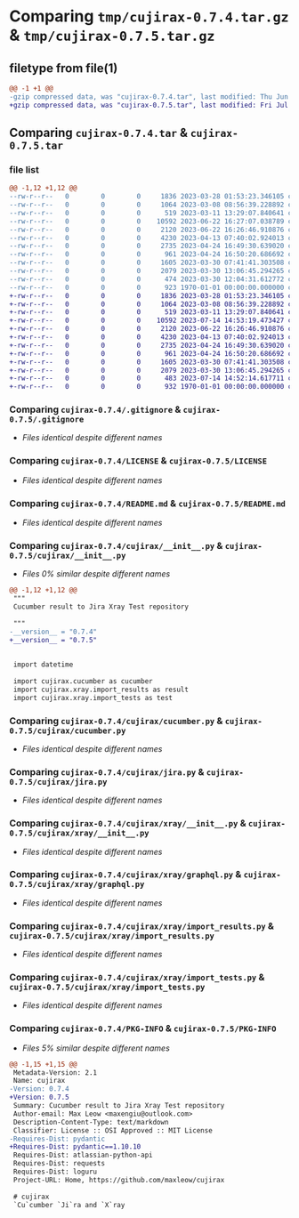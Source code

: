# Comparing `tmp/cujirax-0.7.4.tar.gz` & `tmp/cujirax-0.7.5.tar.gz`

## filetype from file(1)

```diff
@@ -1 +1 @@
-gzip compressed data, was "cujirax-0.7.4.tar", last modified: Thu Jun 22 16:27:23 2023, max compression
+gzip compressed data, was "cujirax-0.7.5.tar", last modified: Fri Jul 14 14:54:11 2023, max compression
```

## Comparing `cujirax-0.7.4.tar` & `cujirax-0.7.5.tar`

### file list

```diff
@@ -1,12 +1,12 @@
--rw-r--r--   0        0        0     1836 2023-03-28 01:53:23.346105 cujirax-0.7.4/.gitignore
--rw-r--r--   0        0        0     1064 2023-03-08 08:56:39.228892 cujirax-0.7.4/LICENSE
--rw-r--r--   0        0        0      519 2023-03-11 13:29:07.840641 cujirax-0.7.4/README.md
--rw-r--r--   0        0        0    10592 2023-06-22 16:27:07.038789 cujirax-0.7.4/cujirax/__init__.py
--rw-r--r--   0        0        0     2120 2023-06-22 16:26:46.910876 cujirax-0.7.4/cujirax/cucumber.py
--rw-r--r--   0        0        0     4230 2023-04-13 07:40:02.924013 cujirax-0.7.4/cujirax/jira.py
--rw-r--r--   0        0        0     2735 2023-04-24 16:49:30.639020 cujirax-0.7.4/cujirax/xray/__init__.py
--rw-r--r--   0        0        0      961 2023-04-24 16:50:20.686692 cujirax-0.7.4/cujirax/xray/graphql.py
--rw-r--r--   0        0        0     1605 2023-03-30 07:41:41.303508 cujirax-0.7.4/cujirax/xray/import_results.py
--rw-r--r--   0        0        0     2079 2023-03-30 13:06:45.294265 cujirax-0.7.4/cujirax/xray/import_tests.py
--rw-r--r--   0        0        0      474 2023-03-30 12:04:31.612772 cujirax-0.7.4/pyproject.toml
--rw-r--r--   0        0        0      923 1970-01-01 00:00:00.000000 cujirax-0.7.4/PKG-INFO
+-rw-r--r--   0        0        0     1836 2023-03-28 01:53:23.346105 cujirax-0.7.5/.gitignore
+-rw-r--r--   0        0        0     1064 2023-03-08 08:56:39.228892 cujirax-0.7.5/LICENSE
+-rw-r--r--   0        0        0      519 2023-03-11 13:29:07.840641 cujirax-0.7.5/README.md
+-rw-r--r--   0        0        0    10592 2023-07-14 14:53:19.473427 cujirax-0.7.5/cujirax/__init__.py
+-rw-r--r--   0        0        0     2120 2023-06-22 16:26:46.910876 cujirax-0.7.5/cujirax/cucumber.py
+-rw-r--r--   0        0        0     4230 2023-04-13 07:40:02.924013 cujirax-0.7.5/cujirax/jira.py
+-rw-r--r--   0        0        0     2735 2023-04-24 16:49:30.639020 cujirax-0.7.5/cujirax/xray/__init__.py
+-rw-r--r--   0        0        0      961 2023-04-24 16:50:20.686692 cujirax-0.7.5/cujirax/xray/graphql.py
+-rw-r--r--   0        0        0     1605 2023-03-30 07:41:41.303508 cujirax-0.7.5/cujirax/xray/import_results.py
+-rw-r--r--   0        0        0     2079 2023-03-30 13:06:45.294265 cujirax-0.7.5/cujirax/xray/import_tests.py
+-rw-r--r--   0        0        0      483 2023-07-14 14:52:14.617711 cujirax-0.7.5/pyproject.toml
+-rw-r--r--   0        0        0      932 1970-01-01 00:00:00.000000 cujirax-0.7.5/PKG-INFO
```

### Comparing `cujirax-0.7.4/.gitignore` & `cujirax-0.7.5/.gitignore`

 * *Files identical despite different names*

### Comparing `cujirax-0.7.4/LICENSE` & `cujirax-0.7.5/LICENSE`

 * *Files identical despite different names*

### Comparing `cujirax-0.7.4/README.md` & `cujirax-0.7.5/README.md`

 * *Files identical despite different names*

### Comparing `cujirax-0.7.4/cujirax/__init__.py` & `cujirax-0.7.5/cujirax/__init__.py`

 * *Files 0% similar despite different names*

```diff
@@ -1,12 +1,12 @@
 """
 Cucumber result to Jira Xray Test repository
 
 """
-__version__ = "0.7.4"
+__version__ = "0.7.5"
 
 
 import datetime
 
 import cujirax.cucumber as cucumber
 import cujirax.xray.import_results as result
 import cujirax.xray.import_tests as test
```

### Comparing `cujirax-0.7.4/cujirax/cucumber.py` & `cujirax-0.7.5/cujirax/cucumber.py`

 * *Files identical despite different names*

### Comparing `cujirax-0.7.4/cujirax/jira.py` & `cujirax-0.7.5/cujirax/jira.py`

 * *Files identical despite different names*

### Comparing `cujirax-0.7.4/cujirax/xray/__init__.py` & `cujirax-0.7.5/cujirax/xray/__init__.py`

 * *Files identical despite different names*

### Comparing `cujirax-0.7.4/cujirax/xray/graphql.py` & `cujirax-0.7.5/cujirax/xray/graphql.py`

 * *Files identical despite different names*

### Comparing `cujirax-0.7.4/cujirax/xray/import_results.py` & `cujirax-0.7.5/cujirax/xray/import_results.py`

 * *Files identical despite different names*

### Comparing `cujirax-0.7.4/cujirax/xray/import_tests.py` & `cujirax-0.7.5/cujirax/xray/import_tests.py`

 * *Files identical despite different names*

### Comparing `cujirax-0.7.4/PKG-INFO` & `cujirax-0.7.5/PKG-INFO`

 * *Files 5% similar despite different names*

```diff
@@ -1,15 +1,15 @@
 Metadata-Version: 2.1
 Name: cujirax
-Version: 0.7.4
+Version: 0.7.5
 Summary: Cucumber result to Jira Xray Test repository
 Author-email: Max Leow <maxengiu@outlook.com>
 Description-Content-Type: text/markdown
 Classifier: License :: OSI Approved :: MIT License
-Requires-Dist: pydantic
+Requires-Dist: pydantic==1.10.10
 Requires-Dist: atlassian-python-api
 Requires-Dist: requests
 Requires-Dist: loguru
 Project-URL: Home, https://github.com/maxleow/cujirax
 
 # cujirax
 `Cu`cumber `Ji`ra and `X`ray
```

